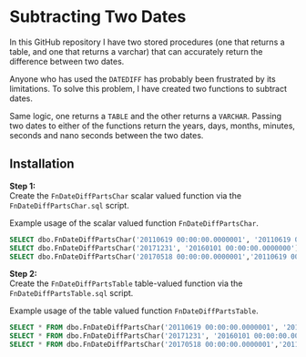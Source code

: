 # Subtracting Two Dates

In this GitHub repository I have two stored procedures (one that returns a table, and one that returns a varchar) that can accurately return the difference between two dates.

Anyone who has used the `DATEDIFF` has probably been frustrated by its limitations. To solve this problem, I have created two functions to subtract dates. 

Same logic, one returns a `TABLE` and the other returns a `VARCHAR`. Passing two dates to either of the functions return the years, days, months, minutes, seconds and nano seconds between the two dates.

## Installation


**Step 1:**   
Create the `FnDateDiffPartsChar` scalar valued function via the `FnDateDiffPartsChar.sql` script.

Example usage of the scalar valued function `FnDateDiffPartsChar`.

```sql
SELECT dbo.FnDateDiffPartsChar('20110619 00:00:00.0000001', '20110619 00:00:00.0000000');
SELECT dbo.FnDateDiffPartsChar('20171231', '20160101 00:00:00.0000000');
SELECT dbo.FnDateDiffPartsChar('20170518 00:00:00.0000001','20110619 00:00:00.1110000');
```

**Step 2:**  
Create the `FnDateDiffPartsTable` table-valued function via the `FnDateDiffPartsTable.sql` script.

Example usage of the table valued function `FnDateDiffPartsTable`.  

```sql
SELECT * FROM dbo.FnDateDiffPartsChar('20110619 00:00:00.0000001', '20110619 00:00:00.0000000');
SELECT * FROM dbo.FnDateDiffPartsChar('20171231', '20160101 00:00:00.0000000');
SELECT * FROM dbo.FnDateDiffPartsChar('20170518 00:00:00.0000001','20110619 00:00:00.1110000');
```
